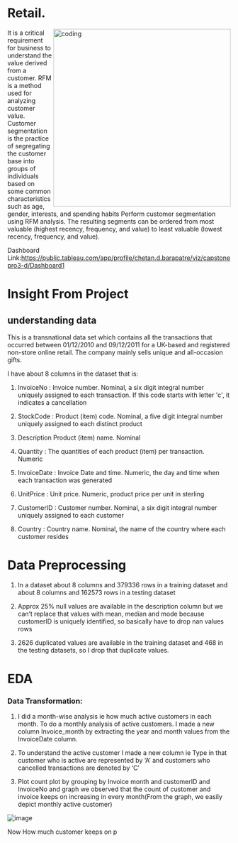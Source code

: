 # Retail.

<img align="right" alt="coding" width="400" src="https://191-dev.s3.ap-southeast-1.amazonaws.com/wp-content/uploads/2021/02/22172404/SPF-Scam-CheckingOut.gif">


It is a critical requirement for business to understand the value derived from a customer. RFM is a method used for analyzing customer value.
Customer segmentation is the practice of segregating the customer base into groups of individuals based on some common characteristics such as age, gender, interests, and spending habits
Perform customer segmentation using RFM analysis. The resulting segments can be ordered from most valuable (highest recency, frequency, and value) to least valuable (lowest recency, frequency, and value).

Dashboard Link:https://public.tableau.com/app/profile/chetan.d.barapatre/viz/capstonepro3-d/Dashboard1


# Insight From Project

## understanding data 

This is a transnational data set which contains all the transactions that occurred between 01/12/2010 and 09/12/2011 for a UK-based and registered non-store online retail. The company mainly sells unique and all-occasion gifts.


I have about 8 columns in the dataset that is:

1) InvoiceNo  : Invoice number. Nominal, a six digit integral number uniquely assigned to each transaction. If this code starts with letter 'c', it indicates a cancellation

2) StockCode  : Product (item) code. Nominal, a five digit integral number uniquely assigned to each distinct product

3) Description	Product (item) name. Nominal

4) Quantity : The quantities of each product (item) per transaction. Numeric

5) InvoiceDate : Invoice Date and time. Numeric, the day and time when each transaction was generated

6) UnitPrice : Unit price. Numeric, product price per unit in sterling

7) CustomerID : Customer number. Nominal, a six digit integral number uniquely assigned to each customer

8) Country : Country name. Nominal, the name of the country where each customer resides

# Data Preprocessing

1)	In a dataset about 8 columns and 379336 rows in a training dataset and about 8 columns and 162573 rows in a testing dataset
	
2)	Approx 25% null values are available in the description column but we can’t replace that values with mean, median and mode because customerID is uniquely identified, so basically have to drop nan values rows
	
3)	2626 duplicated values are available in the training dataset and 468 in the testing datasets, so I drop that duplicate values.

# EDA 
### Data Transformation:

1)	I did a month-wise analysis ie how much active customers in each month. To do a monthly analysis of active customers. I made a new column Invoice_month by extracting the year and month values from the InvoiceDate column.

2)	To understand the active customer I made a new column ie Type in that customer who is active are represented by ‘A’ and customers who cancelled transactions are denoted by ‘C’

3)	Plot count plot by grouping by Invoice month and customerID and InvoiceNo and graph we observed that the count of customer and invoice keeps on increasing in every month(From the graph, we easily depict monthly active customer)


![image](https://user-images.githubusercontent.com/117656346/217812260-fef6b622-1e6a-4165-9a92-fd8ee16dcb5d.png)

Now How much customer keeps on p



